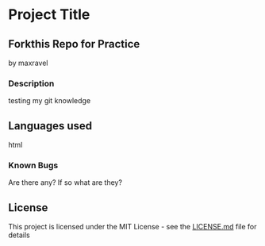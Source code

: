 # Project Title

## Forkthis Repo for Practice

by maxravel

### Description

testing my git knowledge

## Languages used

html

### Known Bugs

Are there any? If so what are they?

## License

This project is licensed under the MIT License - see the [LICENSE.md](LICENSE.md) file for details




